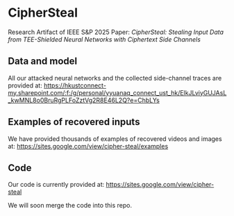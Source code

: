 # CipherSteal

Research Artifact of IEEE S\&P 2025 Paper: *CipherSteal: Stealing Input Data from TEE-Shielded Neural Networks with Ciphertext Side Channels*

## Data and model

All our attacked neural networks and the collected side-channel traces are provided at: https://hkustconnect-my.sharepoint.com/:f:/g/personal/yyuanaq_connect_ust_hk/ElkJLviyGUJAsL_kwMNL8o0BruRgPLFoZztVg2R8E46L2Q?e=ChbLYs

## Examples of recovered inputs

We have provided thousands of examples of recovered videos and images at: https://sites.google.com/view/cipher-steal/examples


## Code

Our code is currently provided at: https://sites.google.com/view/cipher-steal

We will soon merge the code into this repo.